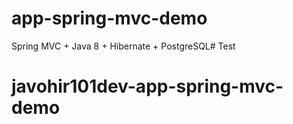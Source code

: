 # app-spring-mvc-demo

Spring MVC + Java 8 + Hibernate + PostgreSQL# Test
# javohir101dev-app-spring-mvc-demo

